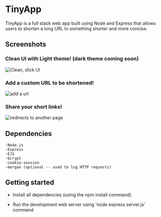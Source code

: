 # TinyApp
TinyApp is a full stack web app built using Node and Express that allows users to shorten a long URL to something shorter and more concise. 


## Screenshots

### Clean UI with Light theme! (dark theme coming soon)
![Clean, slick UI](https://i.imgur.com/Ym5ot9R.png?1)

### Add a custom URL to be shortened!
![add a url](https://i.imgur.com/lPW06O5.png?1)

### Share your short links!
![redirects to another page](https://i.imgur.com/tOnjl87.jpg)




## Dependencies
```
-Node.js
-Express
-EJS
-bcrypt
-cookie-session
-morgan (optional -- used to log HTTP requests)
```
## Getting started
- Install all dependencies (using the npm install command).

- Run the development web server using 'node express server.js' command



